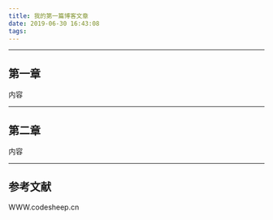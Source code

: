 ```yaml
---
title: 我的第一篇博客文章
date: 2019-06-30 16:43:08
tags:
---
```


---

## 第一章

内容



---

## 第二章

内容



---

## 参考文献



WWW.codesheep.cn




